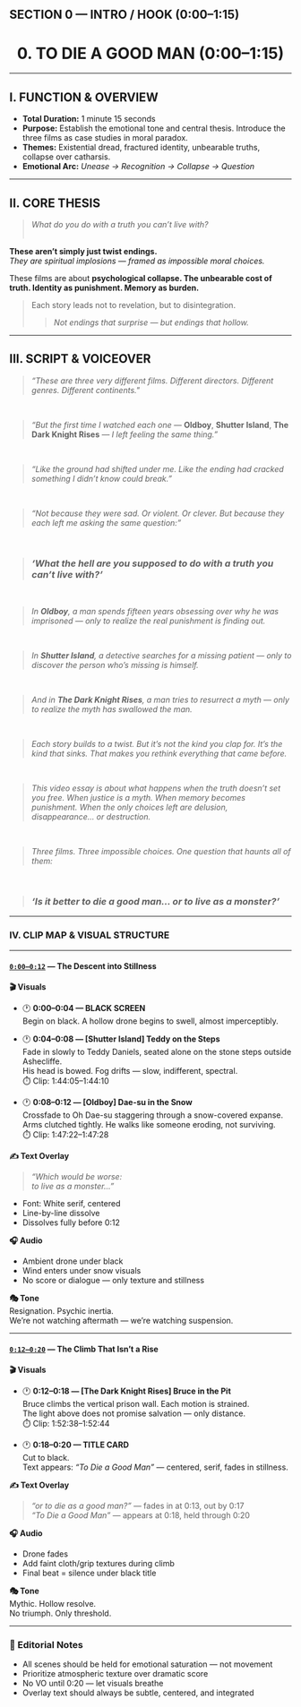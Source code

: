 ## SECTION 0 — INTRO / HOOK (0:00–1:15)
<h1 align="center">0. TO DIE A GOOD MAN (0:00–1:15)</h1>

---

## I. FUNCTION & OVERVIEW

- **Total Duration:** 1 minute 15 seconds
- **Purpose:** Establish the emotional tone and central thesis. Introduce the three films as case studies in moral paradox.
- **Themes:** Existential dread, fractured identity, unbearable truths, collapse over catharsis.
- **Emotional Arc:** _Unease → Recognition → Collapse → Question_

---

## II. CORE THESIS

> _What do you do with a truth you can’t live with?_  
&nbsp;
> 

**These aren’t simply just twist endings.**    
_They are spiritual implosions — framed as impossible moral choices._
&nbsp;

These films are about **psychological collapse. The unbearable cost of truth. Identity as punishment. Memory as burden.**
&nbsp; 

>Each story leads not to revelation, but to disintegration.
>  > _Not endings that surprise — but endings that hollow._

---

## III. SCRIPT & VOICEOVER

> _“These are three very different films._ 
> _Different directors. Different genres. Different continents."_

</br>

> _“But the first time I watched each one_ —
> **Oldboy**,
> **Shutter Island**,
> **The Dark Knight Rises** —
> _I left feeling the same thing.”_

</br>

> _“Like the ground had shifted under me.
> Like the ending had cracked something I didn’t know could break.”_

</br>

> _“Not because they were sad.
> Or violent.
> Or clever.
> But because they each left me asking the same question:”_

</br>

> ### _**‘What the hell are you supposed to do with a truth you can’t live with?’**_
   
</br>

> _In **Oldboy**, a man spends fifteen years obsessing over why he was imprisoned — only to realize the real punishment is finding out._

</br> 
  
> _In **Shutter Island**, a detective searches for a missing patient — only to discover the person who’s missing is himself._

</br> 
 
> _And in **The Dark Knight Rises**, a man tries to resurrect a myth — only to realize the myth has swallowed the man._

</br> 
  
> _Each story builds to a twist. But it’s not the kind you clap for.
> It’s the kind that sinks. That makes you rethink everything that came before._

</br> 
  
> _This video essay is about what happens when the truth doesn’t set you free.
> When justice is a myth. When memory becomes punishment._
> _When the only choices left are delusion, disappearance… or destruction._

</br>

> _Three films. Three impossible choices. One question that haunts all of them:_

</br> 

> ### _**‘Is it better to die a good man… or to live as a monster?’**_

---

### IV. CLIP MAP & VISUAL STRUCTURE

---

#### <ins>`0:00–0:12`</ins> — The Descent into Stillness

**🎬 Visuals**  
- 🕐 **0:00–0:04 — BLACK SCREEN**  
  Begin on black. A hollow drone begins to swell, almost imperceptibly.

- 🕐 **0:04–0:08 — [Shutter Island] Teddy on the Steps**  
  Fade in slowly to Teddy Daniels, seated alone on the stone steps outside Ashecliffe.  
  His head is bowed. Fog drifts — slow, indifferent, spectral.  
  ⏱️ Clip: 1:44:05–1:44:10

- 🕐 **0:08–0:12 — [Oldboy] Dae-su in the Snow**  
  Crossfade to Oh Dae-su staggering through a snow-covered expanse.  
  Arms clutched tightly. He walks like someone eroding, not surviving.  
  ⏱️ Clip: 1:47:22–1:47:28

**✍️ Text Overlay**  
> _“Which would be worse:_  
> _to live as a monster…”_

- Font: White serif, centered  
- Line-by-line dissolve  
- Dissolves fully before 0:12

**🎧 Audio**  
- Ambient drone under black  
- Wind enters under snow visuals  
- No score or dialogue — only texture and stillness

**🎭 Tone**  
Resignation. Psychic inertia.  
We’re not watching aftermath — we’re watching suspension.

---

#### <ins>`0:12–0:20`</ins> — The Climb That Isn’t a Rise

**🎬 Visuals**  
- 🕐 **0:12–0:18 — [The Dark Knight Rises] Bruce in the Pit**  
  Bruce climbs the vertical prison wall. Each motion is strained.  
  The light above does not promise salvation — only distance.  
  ⏱️ Clip: 1:52:38–1:52:44

- 🕐 **0:18–0:20 — TITLE CARD**  
  Cut to black.  
  Text appears: _“To Die a Good Man”_ — centered, serif, fades in stillness.

**✍️ Text Overlay**  
> _“or to die as a good man?”_ — fades in at 0:13, out by 0:17  
> _“To Die a Good Man”_ — appears at 0:18, held through 0:20

**🎧 Audio**  
- Drone fades  
- Add faint cloth/grip textures during climb  
- Final beat = silence under black title

**🎭 Tone**  
Mythic. Hollow resolve.  
No triumph. Only threshold.

---

### 🧠 Editorial Notes

- All scenes should be held for emotional saturation — not movement
- Prioritize atmospheric texture over dramatic score
- No VO until 0:20 — let visuals breathe
- Overlay text should always be subtle, centered, and integrated
